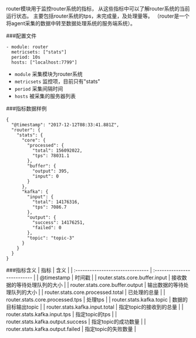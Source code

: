 router模块用于监控router系统的指标，
从这些指标中可以了解router系统的当前运行状态。
主要包括router系统的tps，未完成量，及处理量等。
（router是一个将agent采集的数据中转至数据处理系统的服务端系统）。


###配置文件
```
- module: router
  metricsets: ["stats"]
  period: 10s
  hosts: ["localhost:7799"]
```
- `module` 采集模块为router系统
- `metricsets` 监控项，目前只有"stats"
- `period` 采集间隔时间
- `hosts` 被采集的服务器列表


###指标数据样例
```
{
  "@timestamp": "2017-12-12T08:33:41.881Z",
  "router": {
    "stats": {
      "core": {
        "processed": {
          "total": 156092022,
          "tps": 78031.1
        },
        "buffer": {
          "output": 395,
          "input": 0
        }
      },
      "kafka": {
        "input": {
          "total": 14176316,
          "tps": 7086.7
        },
        "output": {
          "success": 14176251,
          "failed": 0
        },
        "topic": "topic-3"
      }
    }
  }
}
```


###指标含义
| 指标                              | 含义                        |
| :------------------------------- | :-------------------------- |
| @timestamp                        | 时间戳                      |
| router.stats.core.buffer.input    | 接收数据的等待处理队列的大小    |
| router.stats.core.buffer.output   | 输出数据的等待处理队列的大小    |
| router.stats.core.processed.total | 已处理的总量                 |
| router.stats.core.processed.tps   | 处理tps                     |
| router.stats.kafka.topic          | 数据的目标输出topic           |
| router.stats.kafka.input.total    | 指定topic的接收到的总量        |
| router.stats.kafka.input.tps      | 指定topic的tps               |
| router.stats.kafka.output.success | 指定topic的成功数量           |
| router.stats.kafka.output.failed  | 指定topic的失败数量           |
